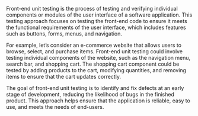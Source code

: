 

Front-end unit testing is the process of testing and verifying individual components or modules of the user interface of a software application. This testing approach focuses on testing the front-end code to ensure it meets the functional requirements of the user interface, which includes features such as buttons, forms, menus, and navigation.

For example, let’s consider an e-commerce website that allows users to browse, select, and purchase items. Front-end unit testing could involve testing individual components of the website, such as the navigation menu, search bar, and shopping cart. The shopping cart component could be tested by adding products to the cart, modifying quantities, and removing items to ensure that the cart updates correctly.

The goal of front-end unit testing is to identify and fix defects at an early stage of development, reducing the likelihood of bugs in the finished product. This approach helps ensure that the application is reliable, easy to use, and meets the needs of end-users.